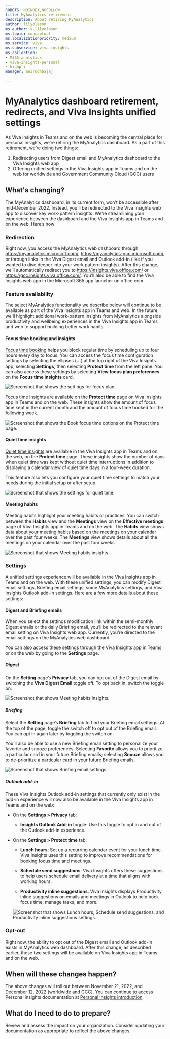 ```yaml
---
ROBOTS: NOINDEX,NOFOLLOW
title: MyAnalytics retirement
description: About retiring MyAnalytics
author: lilyolason
ms.author: v-lilyolason
ms.topic: conceptual
ms.localizationpriority: medium 
ms.service: viva 
ms.subservice: viva-insights 
ms.collection: 
- M365-analytics
- viva-insights-personal
- highpri
manager: anirudhbajaj

---
```


# MyAnalytics dashboard retirement, redirects, and Viva Insights unified settings

As Viva Insights in Teams and on the web is becoming the central place for personal insights, we’re retiring the MyAnalytics dashboard. As a part of this retirement, we’re doing two things:

1. Redirecting users from Digest email and MyAnalytics dashboard to the Viva Insights web app
1. Offering unified settings in the Viva Insights app in Teams and on the web for worldwide and Government Community Cloud (GCC) users

## What's changing?

The MyAnalytics dashboard, in its current form, won’t be accessible after mid-December 2022. Instead, you’ll be redirected to the Viva Insights web app to discover key work-pattern insights. We’re streamlining your experience between the dashboard and the Viva Insights app in Teams and on the web. Here’s how:

### Redirection

Right now, you access the MyAnalytics web dashboard through https://myanalytics.microsoft.com/, https://myanalytics-gcc.microsoft.com/, or through links in the Viva Digest email and Outlook add-in (like if you wanted to dive deeper into your work pattern insights). After this change, we’ll automatically redirect you to https://insights.viva.office.com/ or https://gcc.insights.viva.office.com/. You’ll also be able to find the Viva Insights web app in the Microsoft 365 app launcher on office.com.

### Feature availability

The select MyAnalytics functionality we describe below will continue to be available as part of the Viva Insights app in Teams and web. In the future, we'll highlight additional work-pattern insights from MyAnalytics alongside productivity and wellbeing experiences in the Viva Insights app in Teams and web to support building better work habits.

#### Focus time booking and insights

[Focus time booking](../teams/viva-insights-protect-time.md#schedule-focus-time) helps you block regular time by scheduling up to four hours every day to focus. You can access the focus time configuration settings by selecting the ellipses (**…**) at the top right of the Viva Insights app, selecting **Settings**, then selecting **Protect time** from the left pane. You can also access these settings by selecting **View focus plan preferences** on the **Focus time insights** card.

![Screenshot that shows the settings for focus plan.](/viva/insights/images/mya/reference/mya-retire-protect-time1.png)

Focus time Insights are available on the **Protect time** page on Viva Insights app in Teams and on the web. These insights show the amount of focus time kept in the current month and the amount of focus time booked for the following week. 

![Screenshot that shows the Book focus time options on the Protect time page.](/viva/insights/images/mya/reference/mya-retire-protect-time-page1.png)

#### Quiet time insights 

[Quiet time insights](../teams/viva-insights-protect-time.md#configure-quiet-time) are available in the Viva Insights app in Teams and on the web, on the **Protect time** page. These insights show the number of days when quiet time was kept without quiet time interruptions in addition to displaying a calendar view of quiet time days in a four-week duration. 

This feature also lets you configure your quiet time settings to match your needs during the initial setup or after setup. 

![Screenshot that shows the settings for quiet time.](/viva/insights/images/mya/reference/mya-retire-quiet-time-settings1.png)


#### Meeting habits

Meeting habits highlight your meeting habits or practices. You can switch between the **Habits** view and the **Meetings** view on the **Effective meetings** page of Viva Insights app in Teams and on the web.  The **Habits** view shows data about your meeting habits based on the meetings on your calendar over the past four weeks. The **Meetings** view shows details about all the meetings on your calendar over the past four weeks.

![Screenshot that shows Meeting habits insights.](/viva/insights/images/mya/reference/mya-retire-meeting-habits.png)

### Settings

A unified settings experience will be available in the Viva Insights app in Teams and on the web. With these unified settings, you can modify Digest email settings, Briefing email settings, some MyAnalytics settings, and Viva Insights Outlook add-in settings. Here are a few more details about these settings:

#### Digest and Briefing emails 

When you select the settings modification link within the semi-monthly Digest emails or the daily Briefing email, you’ll be redirected to the relevant email setting on Viva Insights web app. Currently, you’re directed to the email settings on the MyAnalytics web dashboard.

You can also access these settings through the Viva Insights app in Teams or on the web by going to the **Settings** page.

##### Digest

On the **Setting** page’s **Privacy** tab, you can opt out of the Digest email by switching the **Viva Digest Email** toggle off. To opt back in, switch the toggle on.

![Screenshot that shows Meeting habits insights.](/viva/insights/images/mya/reference/mya-retire-privacy-settings.png)

##### Briefing

Select the **Setting** page’s **Briefing** tab to find your Briefing email settings. At the top of the page, toggle the switch off to opt out of the Briefing email. You can opt in again later by toggling the switch on.

You’ll also be able to use a new Briefing email setting to personalize your favorite and snooze preferences. Selecting **Favorite** allows you to prioritize a particular card in your future Briefing emails; selecting **Snooze** allows you to de-prioritize a particular card in your future Briefing emails.

![Screenshot that shows Briefing email settings.](/viva/insights/images/mya/reference/mya-retire-briefing1.png)

##### Outlook add-in

These Viva Insights Outlook add-in settings that currently only exist in the add-in experience will now also be available in the Viva Insights app in Teams and on the web:

* On the **Settings > Privacy** tab:

    * **Insights Outlook Add-in** toggle: Use this toggle to opt in and out of the Outlook add-in experience.

* On the **Settings > Protect time** tab:
    * **Lunch hours**: Set up a recurring calendar event for your lunch time. Viva Insights uses this setting to improve recommendations for booking focus time and meetings. 

    * **Schedule send suggestions**: Viva Insights offers these suggestions to help users schedule email delivery at a time that aligns with working hours. 

    * **Productivity inline suggestions**: Viva Insights displays Productivity inline suggestions on emails and meetings in Outlook to help book focus time, manage tasks, and more. 

    ![Screenshot that shows Lunch hours, Schedule send suggestions, and Productivity inline suggestions settings.](/viva/insights/images/mya/reference/mya-retire-protect-time-setting-3-1a.png)

### Opt-out

Right now, the ability to opt out of the Digest email and Outlook add-in exists in MyAnalytics web dashboard. After this change, as described earlier, these two settings will be available on Viva Insights app in Teams and on the web.

## When will these changes happen?

The above changes will roll out between November 21, 2022, and December 12, 2022 (worldwide and GCC). You can continue to access Personal insights documentation at [Personal insights introduction](../introduction.md).

## What do I need to do to prepare?

Review and assess the impact on your organization. Consider updating your documentation as appropriate to reflect the above changes.



 
